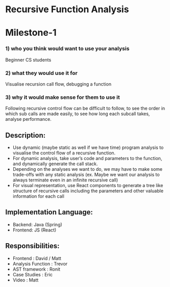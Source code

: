 # Recursive Function Analysis

# Milestone-1
 
### 1) who you think would want to use your analysis
Beginner CS students
### 2) what they would use it for
Visualise recursion call flow, debugging a function
### 3) why it would make sense for them to use it
Following recursive control flow can be difficult to follow, to see the order in which sub calls are made easily, to see how long each subcall takes, analyse performance.

## Description: 
* Use dynamic (maybe static as well if we have time) program analysis to visualise the control flow of a recursive function.
* For dynamic analysis, take user’s code and parameters to the function, and dynamically generate the call stack.
* Depending on the analyses we want to do, we may have to make some trade-offs with any static analysis (ex. Maybe we want our analysis to always terminate even in an infinite recursive call)
* For visual representation, use React components to generate a tree like structure of recursive calls including the parameters and other valuable information for each call

## Implementation Language: 
* Backend: Java (Spring)
* Frontend: JS (React)

## Responsibilities:
* Frontend : David / Matt
* Analysis Function : Trevor
* AST framework : Ronit
* Case Studies : Eric
* Video : Matt
